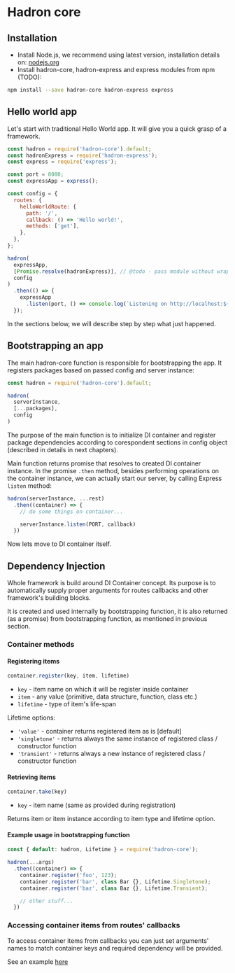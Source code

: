 # Hadron core

## Installation

- Install Node.js, we recommend using latest version, installation details on: [nodejs.org](https://nodejs.org)
- Install hadron-core, hadron-express and express modules from npm (TODO):

```bash
npm install --save hadron-core hadron-express express
```

## Hello world app

Let's start with traditional Hello World app. It will give you a quick grasp of a framework.

```javascript
const hadron = require('hadron-core').default;
const hadronExpress = require('hadron-express');
const express = require('express');

const port = 8080;
const expressApp = express();

const config = {
  routes: {
    helloWorldRoute: {
      path: '/',
      callback: () => 'Hello world!',
      methods: ['get'],
    },
  },
};

hadron(
  expressApp,
  [Promise.resolve(hadronExpress)], // @todo - pass module without wrapping in promise
  config
)
  .then(() => {
    expressApp
      .listen(port, () => console.log(`Listening on http://localhost:${port}`));
  });
```

In the sections below, we will describe step by step what just happened.

## Bootstrapping an app

The main hadron-core function is responsible for bootstrapping the app. It registers packages based on passed config and server instance:
```javascript
const hadron = require('hadron-core').default;

hadron(
  serverInstance,
  [...packages],
  config
)
```

The purpose of the main function is to initialize DI container and register package dependencies according to corespondent sections in config object (described in details in next chapters).

Main function returns promise that resolves to created DI container instance. In the promise `.then` method, besides performing operations on the container instance, we can actually start our server, by calling Express `listen` method:

```javascript
hadron(serverInstance, ...rest)
  .then((container) => {
    // do some things on container...

    serverInstance.listen(PORT, callback)
  })
```

Now lets move to DI container itself.

## Dependency Injection

Whole framework is build around DI Container concept. Its purpose is to automatically supply proper arguments for routes callbacks and other framework's building blocks.

It is created and used internally by bootstrapping function, it is also returned (as a promise) from bootstrapping function, as mentioned in previous section.

### Container methods

#### Registering items

```javascript
container.register(key, item, lifetime)
```

- `key` - item name on which it will be register inside container
- `item` - any value (primitive, data structure, function, class etc.)
- `lifetime` - type of item's life-span

Lifetime options:

- `'value'` - container returns registered item as is [default]
- `'singletone'` - returns always the same instance of registered class / constructor function
- `'transient'` - returns always a new instance of registered class / constructor function

#### Retrieving items

```javascript
container.take(key)
```

- `key` - item name (same as provided during registration)

Returns item or item instance according to item type and lifetime option.

#### Example usage in bootstrapping function

```javascript
const { default: hadron, Lifetime } = require('hadron-core');

hadron(...args)
  .then((container) => {
    container.register('foo', 123);
    container.register('bar', class Bar {}, Lifetime.Singletone);
    container.register('baz', class Baz {}, Lifetime.Transient);

    // other stuff...
  })
```

### Accessing container items from routes' callbacks

To access container items from callbacks you can just set arguments' names to match container keys and required dependency will be provided.

See an example [here](../routing/#retrieving-items-from-container-in-callback)